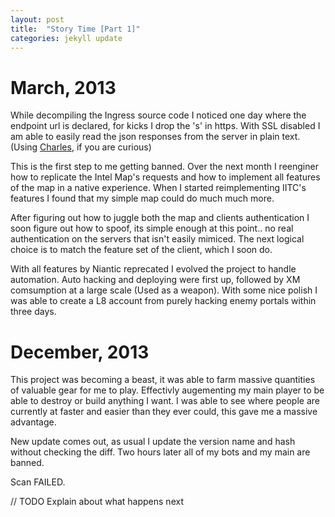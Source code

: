 ```yaml
---
layout: post
title:  "Story Time [Part 1]"
categories: jekyll update
---
```


March, 2013
===

While decompiling the Ingress source code I noticed one day where the endpoint url is declared, for kicks I drop the 's' in https. With SSL disabled I am able to easily read the json responses from the server in plain text. (Using [Charles](http://www.charlesproxy.com/), if you are curious)

This is the first step to me getting banned. Over the next month I reenginer how to replicate the Intel Map's requests and how to implement all features of the map in a native experience. When I started reimplementing IITC's features I found that my simple map could do much much more.

After figuring out how to juggle both the map and clients authentication I soon figure out how to spoof, its simple enough at this point.. no real authentication on the servers that isn't easily mimiced. The next logical choice is to match the feature set of the client, which I soon do.

With all features by Niantic reprecated I evolved the project to handle automation. Auto hacking and deploying were first up, followed by XM comsumption at a large scale (Used as a weapon). With some nice polish I was able to create a L8 account from purely hacking enemy portals within three days.

December, 2013
===

This project was becoming a beast, it was able to farm massive quantities of valuable gear for me to play. Effectivly augementing my main player to be able to destroy or build anything I want. I was able to see where people are currently at faster and easier than they ever could, this gave me a massive advantage.

New update comes out, as usual I update the version name and hash without checking the diff. Two hours later all of my bots and my main are banned.

Scan FAILED.

// TODO Explain about what happens next